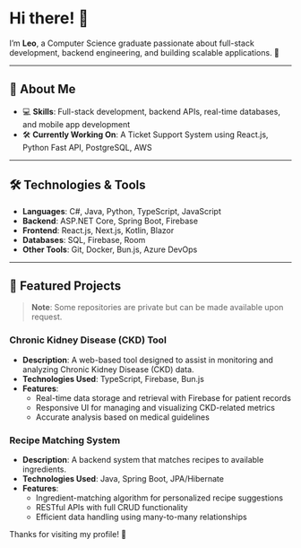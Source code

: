# Hi there! 👋  

I’m **Leo**, a Computer Science graduate passionate about full-stack development, backend engineering, and building scalable applications. 🚀  

---

## 🌟 About Me  
- 💻 **Skills**: Full-stack development, backend APIs, real-time databases, and mobile app development  
- 🛠️ **Currently Working On**: A Ticket Support System using React.js, Python Fast API, PostgreSQL, AWS

---

## 🛠️ Technologies & Tools  
- **Languages**: C#, Java, Python, TypeScript, JavaScript  
- **Backend**: ASP.NET Core, Spring Boot, Firebase  
- **Frontend**: React.js, Next.js, Kotlin, Blazor  
- **Databases**: SQL, Firebase, Room  
- **Other Tools**: Git, Docker, Bun.js, Azure DevOps  

---

## 🌟 Featured Projects  
> **Note**: Some repositories are private but can be made available upon request.  

### Chronic Kidney Disease (CKD) Tool  
- **Description**: A web-based tool designed to assist in monitoring and analyzing Chronic Kidney Disease (CKD) data.  
- **Technologies Used**: TypeScript, Firebase, Bun.js  
- **Features**:  
  - Real-time data storage and retrieval with Firebase for patient records  
  - Responsive UI for managing and visualizing CKD-related metrics  
  - Accurate analysis based on medical guidelines  

### Recipe Matching System  
- **Description**: A backend system that matches recipes to available ingredients.  
- **Technologies Used**: Java, Spring Boot, JPA/Hibernate  
- **Features**:  
  - Ingredient-matching algorithm for personalized recipe suggestions  
  - RESTful APIs with full CRUD functionality  
  - Efficient data handling using many-to-many relationships  

Thanks for visiting my profile! 🌟
